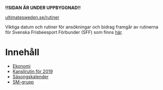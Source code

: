 **!!SIDAN ÄR UNDER UPPBYGGNAD!!**

[ultimatesweden.se/rutiner](http://ultimatesweden.se/rutiner/)

Viktiga datum och rutiner för ansökningar och bidrag framgår av rutinerna för Svenska Frisbeesport Förbunder (SFF) 
som finns [här](http://styrelse.frisbeesport.se/sff-rutiner).

# Innehåll

* [Ekonomi](./Ekonomi.md)
* [Kanslirutin för 2019](./Kansliet-2019.md)
* [Säsongskalender](./sasongskalender.md)
* [SM-grupp](./sm-grupp.md)

